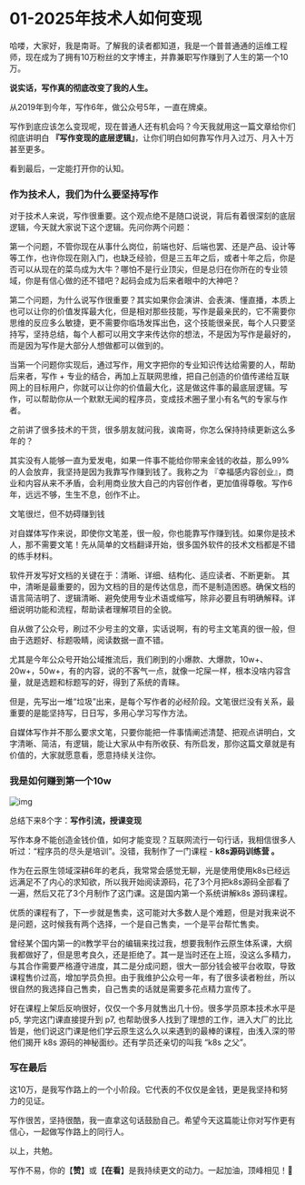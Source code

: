 # 01-2025年技术人如何变现



哈喽，大家好，我是南哥。了解我的读者都知道，我是一个普普通通的运维工程师，现在成为了拥有10万粉丝的文字博主，并靠兼职写作赚到了人生的第一个10万。

**说实话，写作真的彻底改变了我的人生。**

从2019年到今年，写作6年，做公众号5年，一直在牌桌。

写作到底应该怎么变现呢，现在普通人还有机会吗？今天我就用这一篇文章给你们彻底讲明白 **『写作变现的底层逻辑』**，让你们明白如何靠写作月入过万、月入十万甚至更多。

看到最后，一定能打开你的认知。

### 作为技术人，我们为什么要坚持写作

对于技术人来说，写作很重要。这个观点绝不是随口说说，背后有着很深刻的底层逻辑，今天就大家说下这个逻辑。先问你两个问题：

第一个问题，不管你现在从事什么岗位，前端也好、后端也罢、还是产品、设计等等工作，也许你现在刚入门，也缺乏经验，但是三五年之后，或者十年之后，你是否可以从现在的菜鸟成为大牛？哪怕不是行业顶尖，但是总归在你所在的专业领域，你是有信心做的还不错吧？起码会成为后来者眼中的大神吧？

第二个问题，为什么说写作很重要？其实如果你会演讲、会表演、懂直播，本质上也可以让你的价值发挥最大化，但是相对那些技能，写作是最亲民的，它不需要你思维的反应多么敏捷，更不需要你临场发挥出色，这个技能很亲民，每个人只要坚持写，坚持总结，每个人都可以用文字来传达你的想法，不是因为写作是最好的，而是因为写作是大部分人想做都可以做到的。

当第一个问题你实现后，通过写作，用文字把你的专业知识传达给需要的人，帮助后来者，写作 + 专业的结合，再加上互联网思维，把自己创造的价值传递给互联网上的目标用户，你就可以让你的价值最大化，这是做这件事的最底层逻辑。写作，可以帮助你从一个默默无闻的程序员，变成技术圈子里小有名气的专家与作者。

之前讲了很多技术的干货，很多朋友就问我，诶南哥，你怎么保持持续更新这么多年的？

其实没有人能够一直为爱发电，如果一件事不能给你带来金钱的收益，那么99%的人会放弃，我坚持是因为我靠写作赚到钱了。我称之为 『幸福感内容创业』，商业和内容从来不矛盾，会利用商业放大自己的内容创作者，更加值得尊敬。写作6年，远远不够，生生不息，创作不止。

文笔很烂，但不妨碍赚到钱

对自媒体写作来说，即使你文笔差，很一般，你也能靠写作赚到钱。如果你是技术人，那不需要文笔！先从简单的文档翻译开始，很多国外软件的技术文档都是不错的练手材料。

软件开发写好文档的关键在于：清晰、详细、结构化、适应读者、不断更新。 其中，清晰是最重要的，因为文档的目的是传达信息，而不是制造困惑。确保文档的语言简洁明了、逻辑清晰、避免使用专业术语或缩写，除非必要且有明确解释。详细说明功能和流程，帮助读者理解项目的全貌。

自从做了公众号，刷过不少号主的文章，实话说啊，有的号主文笔真的很一般，但由于选题好、标题吸睛，阅读数据一直不错。

尤其是今年公众号开始公域推流后，我们刷到的小爆款、大爆款，10w+、20w+，50w+，有的内容，说的不客气一点，就像一坨屎一样，根本没啥内容含量，就是选题和标题写的好，得到了系统的青睐。

但是，先写出一堆“垃圾”出来，是每个写作者的必经阶段。文笔很烂没有关系，最重要的是能坚持写，日日写，多用心学习写作方法。

自媒体写作并不那么要求文笔，只要你能把一件事情阐述清楚、把观点讲明白，文字清晰、简洁，有逻辑，能让大家从中有所收获、有所启发，那你这篇文章就是有价值的，大家就愿意看，愿意持续关注你。

### 我是如何赚到第一个10w

![img](https://files.gitbook.com/v0/b/gitbook-x-prod.appspot.com/o/spaces%2FfMiRGT8KnWJ0xlEOhIjI%2Fuploads%2FHD3R03ZMRPM9a76KCOlK%2F2c04672d520a7703b42d0acc0ae2c74.png?alt=media\&token=13d91fb6-2e2a-4e98-924f-e3324bd9ecad)

总结下来8个字：**写作引流，授课变现**

写作本身不能创造金钱价值，如何才能变现？互联网流行一句行话，我相信很多人听过：“程序员的尽头是培训”。没错，我制作了一门课程 - **k8s源码训练营 。**

作为在云原生领域深耕6年的老兵，我常常会感觉无聊，光是使用使用k8s已经远远满足不了内心的求知欲，所以我开始阅读源码，花了3个月把k8s源码全部看了一遍，然后又花了3个月制作了这门课。这是国内第一个系统讲解k8s 源码课程。

优质的课程有了，下一步就是售卖，这可能对大多数人是个难题，但是对我来说不是问题，这时候我有两个选择，一个是自己售卖，一个是平台帮忙售卖。

曾经某个国内第一的it教学平台的编辑来找过我，想要我制作云原生体系课，大纲我都做好了，但是思考良久，还是拒绝了。其一是当时还在上班，没这么多精力，与其合作需要严格遵守进度，其二是分成问题，很大一部分钱会被平台收取，导致课程售价过高，增加学员负担。由于我维护公众号一年，有了很多读者粉丝，所以很自然的我选择自己售卖，自己售卖的话就是需要多花点精力宣传了。

好在课程上架后反响很好，仅仅一个多月就售出几十份。很多学员原本技术水平是 p5, 学完这门课直接提升到 p7, 也帮助很多人找到了理想的工作，进入大厂的比比皆是，他们说这门课是他们学云原生这么久以来遇到的最棒的课程，由浅入深的带他们揭开 k8s 源码的神秘面纱。还有学员还亲切的叫我 “k8s 之父”。

### 写在最后

这10万，是我写作路上的一个小阶段。它代表的不仅仅是金钱，更是我坚持和努力的见证。

写作很苦，坚持很酷，我一直拿这句话鼓励自己。希望今天这篇能让你对写作更有信心，一起做写作路上的同行人。

以上，共勉。

写作不易，你的【**赞**】或【**在看**】是我持续更文的动力。一起加油，顶峰相见！**💪**
